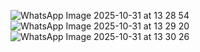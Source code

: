 ![WhatsApp Image 2025-10-31 at 13 28 54](https://github.com/user-attachments/assets/1eedfa9e-60d8-4036-9eb3-4e74473ca9d3)
![WhatsApp Image 2025-10-31 at 13 29 20](https://github.com/user-attachments/assets/62865bca-16aa-48ff-aac6-7c6db7a7de4a)
![WhatsApp Image 2025-10-31 at 13 30 26](https://github.com/user-attachments/assets/8a4774a6-9284-42c3-9ef5-172f8d0cda4e)

